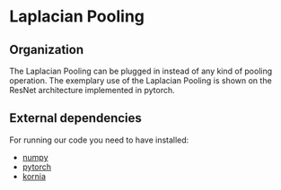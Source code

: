 # Laplacian Pooling

## Organization
The Laplacian Pooling can be plugged in instead of any kind of pooling operation. 
The exemplary use of the Laplacian Pooling is shown on the ResNet architecture implemented in pytorch.

## External dependencies
For running our code you need to have installed:
* [numpy](https://numpy.org/install/)
* [pytorch](https://pytorch.org/)
* [kornia](https://kornia.readthedocs.io/en/latest/installation.html)
